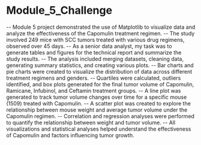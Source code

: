 # Module_5_Challenge
-- Module 5 project demonstrated the use of Matplotlib to visualize data and analyze the effectiveness of the Capomulin treatment regimen.
-- The study involved 249 mice with SCC tumors treated with various drug regimens, observed over 45 days.
-- As a senior data analyst, my task was to generate tables and figures for the technical report and summarize the study results.
-- The analysis included merging datasets, cleaning data, generating summary statistics, and creating various plots.
-- Bar charts and pie charts were created to visualize the distribution of data across different treatment regimens and genders.
-- Quartiles were calculated, outliers identified, and box plots generated for the final tumor volume of Capomulin, Ramicane, Infubinol, and Ceftamin treatment groups.
-- A line plot was generated to track tumor volume changes over time for a specific mouse (1509) treated with Capomulin.
-- A scatter plot was created to explore the relationship between mouse weight and average tumor volume under the Capomulin regimen.
-- Correlation and regression analyses were performed to quantify the relationship between weight and tumor volume.
-- All visualizations and statistical analyses helped understand the effectiveness of Capomulin and factors influencing tumor growth.